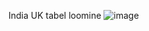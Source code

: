 India UK tabel loomine
![image](https://github.com/user-attachments/assets/4e0fe7f5-5ad5-474e-9854-f6a65a1f7607)
